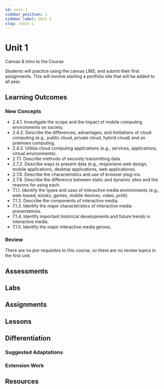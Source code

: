 ```yaml
---
id: unit-1
sidebar_position: 1
sidebar_label: Unit 1
slug: /unit-1
---
```


# Unit 1

Canvas & Intro to the Course

Students will practice using the canvas LMS, and submit their first assignments. This will involve starting a portfolio site that will be added to all year.

## Learning Outcomes

### New Concepts

- 2.4.1. Investigate the scope and the impact of mobile computing environments on society.
- 2.4.2. Describe the differences, advantages, and limitations of cloud computing (e.g., public cloud, private cloud, hybrid cloud) and on premises computing.
- 2.4.3. Utilize cloud computing applications (e.g., services, applications, virtual environments).
- 2.7.1. Describe methods of securely transmitting data.
- 2.7.2. Describe ways to present data (e.g., responsive web design, mobile applications, desktop applications, web applications).
- 2.7.6. Describe the characteristics and use of browser plug-ins.
- 2.7.8. Describe the difference between static and dynamic sites and the reasons for using each.
- 7.1.1. Identify the types and uses of interactive media environments (e.g., web-based, kiosks, games, mobile devices, video, print).
- 7.1.2. Describe the components of interactive media.
- 7.1.3. Identify the major characteristics of interactive media presentations.
- 7.1.4. Identify important historical developments and future trends in interactive media.
- 7.1.5. Identify the major interactive media genres.

### Review

There are no pre-requisites to this course, so there are no review topics in the first unit.

## Assessments

## Labs

## Assignments

## Lessons

## Differentiation

### Suggested Adaptations

### Extension Work

## Resources